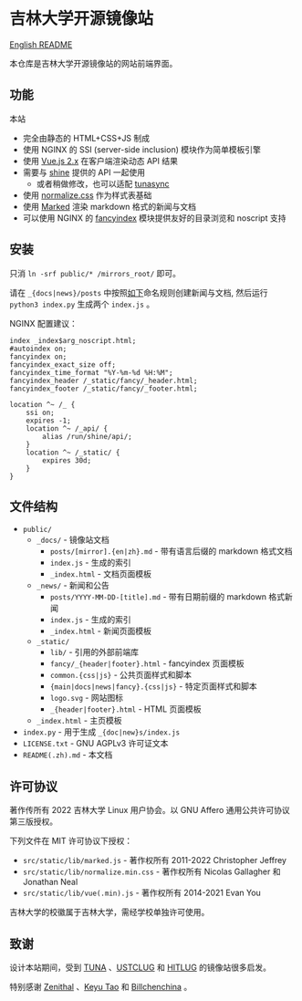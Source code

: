# 吉林大学开源镜像站

[English README](./README.md)

本仓库是吉林大学开源镜像站的网站前端界面。

## 功能

本站

- 完全由静态的 HTML+CSS+JS 制成
- 使用 NGINX 的 SSI (server-side inclusion) 模块作为简单模板引擎
- 使用 [Vue.js 2.x](https://github.com/vuejs/vue) 在客户端渲染动态 API 结果
- 需要与 [shine](https://github.com/JLULUG/shine) 提供的 API 一起使用
    - 或者稍做修改，也可以适配 [tunasync](https://github.com/tuna/tunasync)
- 使用 [normalize.css](https://github.com/necolas/normalize.css) 作为样式表基础
- 使用 [Marked](https://github.com/markedjs/marked) 渲染 markdown 格式的新闻与文档
- 可以使用 NGINX 的 [fancyindex](https://github.com/aperezdc/ngx-fancyindex) 模块提供友好的目录浏览和 noscript 支持

## 安装

只消 `ln -srf public/* /mirrors_root/` 即可。

请在 `_{docs|news}/posts` 中按照[如下](#structure)命名规则创建新闻与文档, 然后运行 `python3 index.py` 生成两个 `index.js` 。

NGINX 配置建议：

```
index _index$arg_noscript.html;
#autoindex on;
fancyindex on;
fancyindex_exact_size off;
fancyindex_time_format "%Y-%m-%d %H:%M";
fancyindex_header /_static/fancy/_header.html;
fancyindex_footer /_static/fancy/_footer.html;

location ^~ /_ {
    ssi on;
    expires -1;
    location ^~ /_api/ {
        alias /run/shine/api/;
    }
    location ^~ /_static/ {
        expires 30d;
    }
}
```

## 文件结构

- `public/`
    - `_docs/` - 镜像站文档
        - `posts/[mirror].{en|zh}.md` - 带有语言后缀的 markdown 格式文档
        - `index.js` - 生成的索引
        - `_index.html` - 文档页面模板
    - `_news/` - 新闻和公告
        - `posts/YYYY-MM-DD-[title].md` - 带有日期前缀的 markdown 格式新闻
        - `index.js` - 生成的索引
        - `_index.html` - 新闻页面模板
    - `_static/`
        - `lib/` - 引用的外部前端库
        - `fancy/_{header|footer}.html` - fancyindex 页面模板
        - `common.{css|js}` - 公共页面样式和脚本
        - `{main|docs|news|fancy}.{css|js}` - 特定页面样式和脚本
        - `logo.svg` - 网站图标
        - `_{header|footer}.html` - HTML 页面模板
    - `_index.html` - 主页模板
- `index.py` - 用于生成 `_{doc|new}s/index.js`
- `LICENSE.txt` - GNU AGPLv3 许可证文本
- `README(.zh).md` - 本文档

## 许可协议

著作传所有 2022 吉林大学 Linux 用户协会。以 GNU Affero 通用公共许可协议第三版授权。

下列文件在 MIT 许可协议下授权：

- `src/static/lib/marked.js` - 著作权所有 2011-2022 Christopher Jeffrey
- `src/static/lib/normalize.min.css` - 著作权所有 Nicolas Gallagher 和 Jonathan Neal
- `src/static/lib/vue(.min).js` - 著作权所有 2014-2021 Evan You

吉林大学的校徽属于吉林大学，需经学校单独许可使用。

## 致谢

设计本站期间，受到 [TUNA](https://mirrors.tuna.tsinghua.edu.cn) 、[USTCLUG](https://mirrors.ustc.edu.cn) 和 [HITLUG](https://mirrors.hit.edu.cn) 的镜像站很多启发。

特别感谢 [Zenithal](https://github.com/ZenithalHourlyRate) 、[Keyu Tao](https://github.com/taoky) 和 [Billchenchina](https://github.com/BIllchenchina) 。
